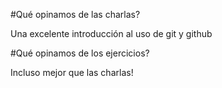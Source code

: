 #Qué opinamos de las charlas?

Una excelente introducción al uso de git y github

#Qué opinamos de los ejercicios?

Incluso mejor que las charlas!


